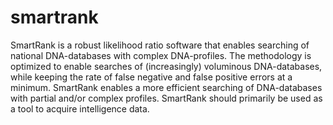 # smartrank
SmartRank is a robust likelihood ratio software that enables searching of national DNA-databases with complex DNA-profiles. The methodology is optimized to enable searches of (increasingly) voluminous DNA-databases, while keeping the rate of false negative and false positive errors at a minimum. SmartRank enables a more efficient searching of DNA-databases with partial and/or complex profiles. SmartRank should primarily be used as a tool to acquire intelligence data.


